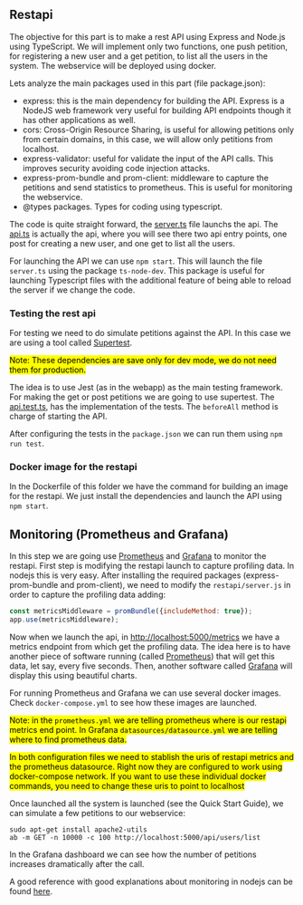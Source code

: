 ## Restapi
The objective for this part is to make a rest API using Express and Node.js using TypeScript. We will implement only two functions, one push petition, for registering a new user and a get petition, to list all the users in the system. The webservice will be deployed using docker.

Lets analyze the main packages used in this part (file package.json):
- express: this is the main dependency for building the API. Express is a NodeJS web framework very useful for building API endpoints though it has other applications as well.
- cors: Cross-Origin Resource Sharing, is useful for allowing petitions only from certain domains, in this case, we will allow only petitions from localhost.
- express-validator: useful for validate the input of the API calls. This improves security avoiding code injection attacks.    
- express-prom-bundle and prom-client: middleware to capture the petitions and send statistics to prometheus. This is useful for monitoring the webservice.
- @types packages. Types for coding using typescript.
     
The code is quite straight forward, the [server.ts](server.ts) file launchs the api. The [api.ts](api.ts) is actually the api, where you will see there two api entry points, one post for creating a new user, and one get to list all the users. 

For launching the API we can use `npm start`. This will launch the file `server.ts` using the package `ts-node-dev`. This package is useful for launching Typescript files with the additional feature of being able to reload the server if we change the code.

### Testing the rest api
For testing we need to do simulate petitions against the API. In this case we are using a tool called [Supertest](https://www.npmjs.com/package/supertest).

<mark>Note: These dependencies are save only for dev mode, we do not need them for production.</mark>

The idea is to use Jest (as in the webapp) as the main testing framework. For making the get or post petitions we are going to use supertest. The [api.test.ts](tests/api.test.ts), has the implementation of the tests. The `beforeAll` method is charge of starting the API.

After configuring the tests in the `package.json` we can run them using `npm run test`.

### Docker image for the restapi
In the Dockerfile of this folder we have the command for building an image for the restapi. We just install the dependencies and launch the API using `npm start`.

## Monitoring (Prometheus and Grafana)
In this step we are going use [Prometheus](https://prometheus.io/) and [Grafana](https://grafana.com/) to monitor the restapi. First step is modifying the restapi launch to capture profiling data. In nodejs this is very easy. After installing the required packages (express-prom-bundle and prom-client), we need to modify the `restapi/server.js` in order to capture the profiling data adding:
```javascript
const metricsMiddleware = promBundle({includeMethod: true});
app.use(metricsMiddleware);
```
Now when we launch the api, in [http://localhost:5000/metrics](http://localhost:5000/metrics) we have a metrics endpoint from which get the profiling data. The idea here is to have another piece of software running (called [Prometheus](https://prometheus.io/)) that will get this data, let say, every five seconds. Then, another software called [Grafana](https://grafana.com/) will display this using beautiful charts.

For running Prometheus and Grafana we can use several docker images. Check `docker-compose.yml` to see how these images are launched. 

<mark>Note: in the `prometheus.yml` we are telling prometheus where is our restapi metrics end point. In Grafana `datasources/datasource.yml` we are telling where to find prometheus data.</mark>

<mark>In both configuration files we need to stablish the uris of restapi metrics and the prometheus datasource. Right now they are configured to work using docker-compose network. If you want to use these individual docker commands, you need to change these uris to point to localhost</mark>

Once launched all the system is launched (see the Quick Start Guide), we can simulate a few petitions to our webservice:

```
sudo apt-get install apache2-utils
ab -m GET -n 10000 -c 100 http://localhost:5000/api/users/list
```
In the Grafana dashboard we can see how the number of petitions increases dramatically after the call.

A good reference with good explanations about monitoring in nodejs can be found [here](https://github.com/coder-society/nodejs-application-monitoring-with-prometheus-and-grafana).
